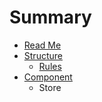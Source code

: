 # Summary

* [Read Me](README.md)
* [Structure](structure.md)
  * [Rules](structure/rules.md)
* [Component](component.md)
  * Store

